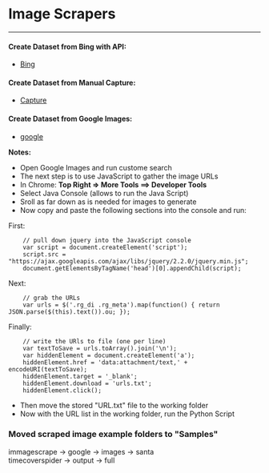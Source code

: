 # Image Scrapers
---------

#### Create Dataset from Bing with API:
* [Bing]()

#### Create Dataset from Manual Capture:
* [Capture](https://www.pyimagesearch.com/2018/06/11/how-to-build-a-custom-face-recognition-dataset/)


#### Create Dataset from Google Images:  
* [google](https://www.pyimagesearch.com/2017/12/04/how-to-create-a-deep-learning-dataset-using-google-images/)

**Notes:**  

* Open Google Images and run custome search
* The next step is to use JavaScript to gather the image URLs
* In Chrome: **Top Right => More Tools ==> Developer Tools**
* Select Java Console (allows to run the Java Script)
* Sroll as far down as is needed for images to generate
* Now copy and paste the following sections into the console and run:

First:

	    // pull down jquery into the JavaScript console
    	var script = document.createElement('script');
    	script.src = "https://ajax.googleapis.com/ajax/libs/jquery/2.2.0/jquery.min.js";
    	document.getElementsByTagName('head')[0].appendChild(script);
Next:        

      	// grab the URLs
		var urls = $('.rg_di .rg_meta').map(function() { return JSON.parse($(this).text()).ou; });
        
Finally:

		// write the URls to file (one per line)
		var textToSave = urls.toArray().join('\n');
		var hiddenElement = document.createElement('a');
		hiddenElement.href = 'data:attachment/text,' + encodeURI(textToSave);
		hiddenElement.target = '_blank';
		hiddenElement.download = 'urls.txt';
		hiddenElement.click();
        
* Then move the stored "URL.txt" file to the working folder
* Now with the URL list in the working folder, run the Python Script

### Moved scraped image example folders to "Samples"

immagescrape -> google -> images -> santa  
timecoverspider -> output -> full
